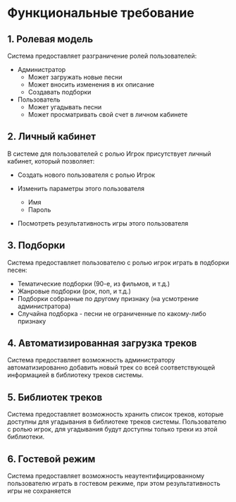 # Функциональные требование
## 1. Ролевая модель

Система предоставляет разграничение ролей пользователей:
- Администратор
    - Может загружать новые песни
    - Может вносить изменения в их описание
    - Создавать подборки
- Пользователь
    - Может угадывать песни
    - Может просматривать свой счет в личном кабинете

## 2. Личный кабинет

В системе для пользователей с ролью Игрок присутствует личный кабинет, который позволяет:
- Создать нового пользователя с ролью Игрок

- Изменить параметры этого пользователя
    - Имя
    - Пароль
- Посмотреть результативность игры этого пользователя

## 3. Подборки
Система предоставляет пользователю с ролью игрок играть в подборки песен:
- Тематические подборки (90-е, из фильмов, и т.д.)
- Жанровые подборки (рок, поп, и т.д.)
- Подборки собранные по другому признаку (на усмотрение администратора)
- Случайна подборка - песни не ограниченные по какому-либо признаку

## 4. Автоматизированная загрузка треков
Система предоставляет возможность администратору автоматизированно добавить новый трек со всей соответствующей информацией в библиотеку треков системы.

## 5. Библиотек треков
Система предоставляет возможность хранить список треков, которые доступны для угадывания в библиотеке треков системы. Пользователю с ролью игрок, для угадывания будут доступны только треки из этой библиотеки.

##  6. Гостевой режим
Система предоставляет возможность неаутентифицированному пользователю  играть в  гостевом режиме, при этом результативность игры не сохраняется